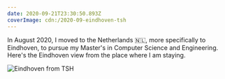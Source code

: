 ```yaml
---
date: 2020-09-21T23:30:50.893Z
coverImage: cdn:/2020-09-eindhoven-tsh
---
```


In August 2020, I moved to the Netherlands 🇳🇱, more specifically to Eindhoven, to pursue my Master's in Computer Science and Engineering. Here's the Eindhoven view from the place where I am staying.

![](cdn:/2020-09-eindhoven-tsh?class=fw "Eindhoven from TSH")
